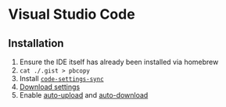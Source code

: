 # Visual Studio Code

## Installation
1. Ensure the IDE itself has already been installed via homebrew
2. `cat ./.gist > pbcopy`
3. Install [`code-settings-sync`](https://github.com/shanalikhan/code-settings-sync)
4. [Download settings](https://github.com/shanalikhan/code-settings-sync#download-your-settings)
5. Enable [auto-upload](https://github.com/shanalikhan/code-settings-sync#toggle-auto-upload-on-change) and [auto-download](https://github.com/shanalikhan/code-settings-sync#toggle-auto-download)

